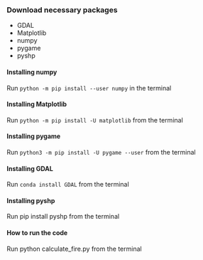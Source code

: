 ### Download necessary packages
- GDAL
- Matplotlib
- numpy
- pygame
- pyshp

#### Installing numpy
Run `python -m pip install --user numpy` in the terminal

#### Installing Matplotlib
Run `python -m pip install -U matplotlib` from the terminal

#### Installing pygame
Run `python3 -m pip install -U pygame --user` from the terminal

#### Installing GDAL
Run `conda install GDAL` from the terminal

#### Installing pyshp
Run pip install pyshp from the terminal

#### How to run the code
Run python calculate_fire.py from the terminal

